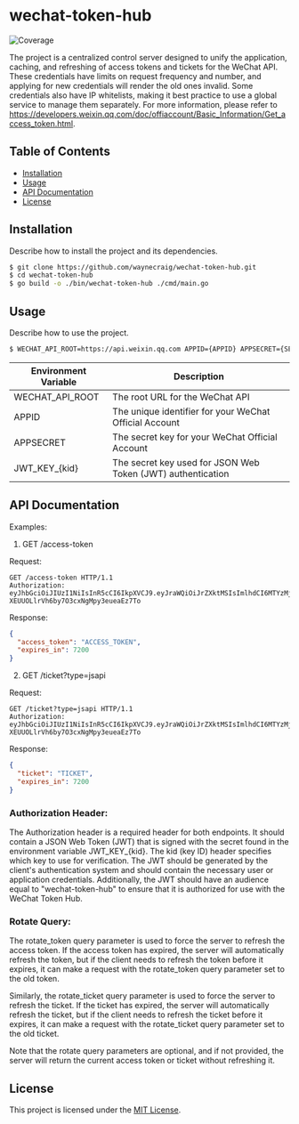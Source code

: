 # wechat-token-hub
![Coverage](https://img.shields.io/badge/Coverage-94.0%25-brightgreen)

 The project is a centralized control server designed to unify the application, caching, and refreshing of access tokens and tickets for the WeChat API. These credentials have limits on request frequency and number, and applying for new credentials will render the old ones invalid. Some credentials also have IP whitelists, making it best practice to use a global service to manage them separately. For more information, please refer to https://developers.weixin.qq.com/doc/offiaccount/Basic_Information/Get_access_token.html.

## Table of Contents

- [Installation](#installation)
- [Usage](#usage)
- [API Documentation](#api-documentation)
- [License](#license)

## Installation

Describe how to install the project and its dependencies.

```sh
$ git clone https://github.com/waynecraig/wechat-token-hub.git
$ cd wechat-token-hub
$ go build -o ./bin/wechat-token-hub ./cmd/main.go
```

## Usage

Describe how to use the project.

```sh
$ WECHAT_API_ROOT=https://api.weixin.qq.com APPID={APPID} APPSECRET={SECRET} JWT_KEY_{kid}={KEY} ./bin/wechat-token-hub
```

| Environment Variable | Description |
| --- | --- |
| WECHAT_API_ROOT | The root URL for the WeChat API |
| APPID | The unique identifier for your WeChat Official Account  |
| APPSECRET | The secret key for your WeChat Official Account |
| JWT_KEY_{kid} | The secret key used for JSON Web Token (JWT) authentication |

## API Documentation

Examples:

1. GET /access-token

Request:
```
GET /access-token HTTP/1.1
Authorization: eyJhbGciOiJIUzI1NiIsInR5cCI6IkpXVCJ9.eyJraWQiOiJrZXktMSIsImlhdCI6MTYzMjQ2NzA4OCwiYXVkIjoid2VjaGF0LXRva2VuLWh1YiJ9.l3Uq3jHMZ-XEUUOLlrVh6by7O3cxNgMpy3eueaEz7To
```

Response:
```json
{
  "access_token": "ACCESS_TOKEN",
  "expires_in": 7200
}
```

2. GET /ticket?type=jsapi

Request:
```
GET /ticket?type=jsapi HTTP/1.1
Authorization: eyJhbGciOiJIUzI1NiIsInR5cCI6IkpXVCJ9.eyJraWQiOiJrZXktMSIsImlhdCI6MTYzMjQ2NzA4OCwiYXVkIjoid2VjaGF0LXRva2VuLWh1YiJ9.l3Uq3jHMZ-XEUUOLlrVh6by7O3cxNgMpy3eueaEz7To
```

Response:
```json
{
  "ticket": "TICKET",
  "expires_in": 7200
}
```

### Authorization Header:

The Authorization header is a required header for both endpoints. It should contain a JSON Web Token (JWT) that is signed with the secret found in the environment variable JWT_KEY_{kid}. The kid (key ID) header specifies which key to use for verification. The JWT should be generated by the client's authentication system and should contain the necessary user or application credentials. Additionally, the JWT should have an audience equal to "wechat-token-hub" to ensure that it is authorized for use with the WeChat Token Hub.

### Rotate Query:

The rotate_token query parameter is used to force the server to refresh the access token. If the access token has expired, the server will automatically refresh the token, but if the client needs to refresh the token before it expires, it can make a request with the rotate_token query parameter set to the old token.

Similarly, the rotate_ticket query parameter is used to force the server to refresh the ticket. If the ticket has expired, the server will automatically refresh the ticket, but if the client needs to refresh the ticket before it expires, it can make a request with the rotate_ticket query parameter set to the old ticket.

Note that the rotate query parameters are optional, and if not provided, the server will return the current access token or ticket without refreshing it.

## License

This project is licensed under the [MIT License](LICENSE).